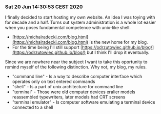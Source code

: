 ### Sat 20 Jun 14:30:53 CEST 2020

I finally decided to start hosting my own website. An idea I was toying with for decade and a half. Turns out system administration is a whole lot easier when you poses fundamental competence with unix-like shell.

* [https://michalradecki.com/blog.html](https://michalradecki.com/blog.html) is the new home for my blog.
* For the time being I'll still support [https://odrzutowiec.github.io/blog/](https://odrzutowiec.github.io/blog/) but I think I'll drop it eventually.

Since we are nowhere near the subject I want to take this oportunity to remind myself of the following distinction. Why not, my blog, my rules.

* "command line" - Is a way to describe computer interface which operates only on text entered commands
* "shell" - Is a part of unix architecture for command line
* "terminal" - Those were old computer devices eralier models reassembled typewriters, later models had CRT screens
* "terminal emulator" - Is computer software emulating a terminal device connected to a shell
